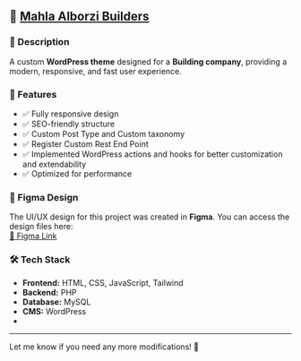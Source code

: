 ## 🚀 [Mahla Alborzi Builders](https://mahlaalborzi.builders/)  

### 📌 Description  
A custom **WordPress theme** designed for a **Building company**, providing a modern, responsive, and fast user experience.  

### 🎯 Features  
- ✅ Fully responsive design  
- ✅ SEO-friendly structure  
- ✅ Custom Post Type and Custom taxonomy
- ✅ Register Custom Rest End Point
- ✅ Implemented WordPress actions and hooks for better customization and extendability  
- ✅ Optimized for performance  

### 🎨 Figma Design  
The UI/UX design for this project was created in **Figma**. You can access the design files here:  
[🔗 Figma Link](https://www.figma.com/design/XNDaHbTFRQIuTMyj3IgL0X/alborzi-version3?node-id=2122-13063&p=f&t=kFRU5tUDiMjh39vL-0)  

### 🛠️ Tech Stack  
- **Frontend:** HTML, CSS, JavaScript, Tailwind  
- **Backend:** PHP  
- **Database:** MySQL  
- **CMS:** WordPress
- 
---

Let me know if you need any more modifications! 🚀
